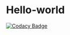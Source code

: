 # Hello-world

[![Codacy Badge](https://api.codacy.com/project/badge/Grade/df1f8e651b8b4a4d814e11ead872503b)](https://app.codacy.com/app/sarthakag13/Hello-world?utm_source=github.com&utm_medium=referral&utm_content=sarthakag13/Hello-world&utm_campaign=Badge_Grade_Settings)